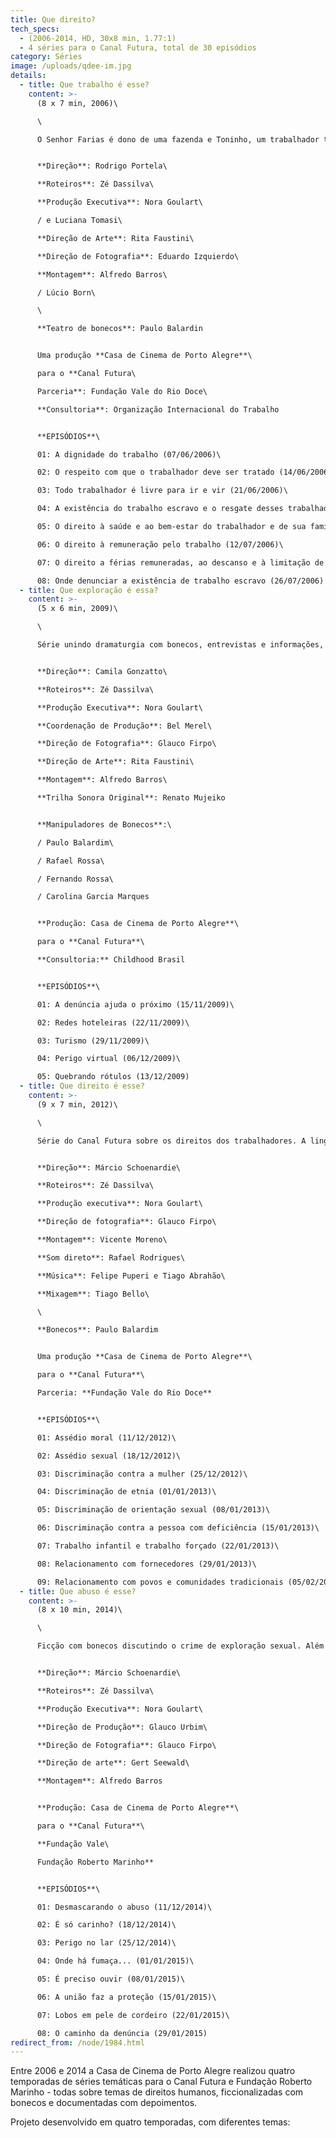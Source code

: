 ```yaml
---
title: Que direito?
tech_specs:
  - (2006-2014, HD, 30x8 min, 1.77:1)
  - 4 séries para o Canal Futura, total de 30 episódios
category: Séries
image: /uploads/qdee-im.jpg
details:
  - title: Que trabalho é esse?
    content: >-
      (﻿8 x 7 min, 2006)\

      \

      O Senhor Farias é dono de uma fazenda e Toninho, um trabalhador tratado como escravo. Justino é o amigo que tenta conscientizá-lo de sua situação. Os episódios alternam ficção (em que um ator contracena com bonecos de marionete) e depoimentos. A série aborda a questão do trabalho escravo no Brasil.	


      **Direção**: Rodrigo Portela\

      **Roteiros**: Zé Dassilva\

      **Produção Executiva**: Nora Goulart\

      / e Luciana Tomasi\

      **Direção de Arte**: Rita Faustini\

      **Direção de Fotografia**: Eduardo Izquierdo\

      **Montagem**: Alfredo Barros\

      / Lúcio Born\

      \

      **Teatro de bonecos**: Paulo Balardin


      Uma produção **Casa de Cinema de Porto Alegre**\

      para o **Canal Futura\

      Parceria**: Fundação Vale do Rio Doce\

      **Consultoria**: Organização Internacional do Trabalho


      **EPISÓDIOS**\

      01: A dignidade do trabalho (07/06/2006)\

      02: O respeito com que o trabalhador deve ser tratado (14/06/2006)\

      03: Todo trabalhador é livre para ir e vir (21/06/2006)\

      04: A existência do trabalho escravo e o resgate desses trabalhadores (28/06/2006)\

      05: O direito à saúde e ao bem-estar do trabalhador e de sua família (05/07/2006)\

      06: O direito à remuneração pelo trabalho (12/07/2006)\

      07: O direito a férias remuneradas, ao descanso e à limitação de horas de trabalho (19/07/2006)\

      08: Onde denunciar a existência de trabalho escravo (26/07/2006)
  - title: Que exploração é essa?
    content: >-
      (﻿5 x 6 min, 2009)\

      \

      Série unindo dramaturgia com bonecos, entrevistas e informações, tendo como tema o combate à exploração sexual de crianças e adolescentes. Na história, o caminhoneiro Milton sai pra mais uma viagem, dessa vez acompanhado pelo filho Diego. A cada episódio, os dois se deparam em situações diferentes, revelando as várias formas em que esse crime pode ser praticado. Além de revelar o problema, a série aponta caminhos pra que as pessoas possam contribuir para combater a exploração sexual de crianças e adolescentes.


      **Direção**: Camila Gonzatto\

      **Roteiros**: Zé Dassilva\

      **Produção Executiva**: Nora Goulart\

      **Coordenação de Produção**: Bel Merel\

      **Direção de Fotografia**: Glauco Firpo\

      **Direção de Arte**: Rita Faustini\

      **Montagem**: Alfredo Barros\

      **Trilha Sonora Original**: Renato Mujeiko


      **Manipuladores de Bonecos**:\

      / Paulo Balardim\

      / Rafael Rossa\

      / Fernando Rossa\

      / Carolina Garcia Marques


      **Produção: Casa de Cinema de Porto Alegre**\

      para o **Canal Futura**\

      **Consultoria:** Childhood Brasil


      **EPISÓDIOS**\

      01: A denúncia ajuda o próximo (15/11/2009)\

      02: Redes hoteleiras (22/11/2009)\

      03: Turismo (29/11/2009)\

      04: Perigo virtual (06/12/2009)\

      05: Quebrando rótulos (13/12/2009)
  - title: Que direito é esse?
    content: >-
      (﻿9 x 7 min, 2012)\

      \

      Série do Canal Futura sobre os direitos dos trabalhadores. A linguagem mescla dramaturgia de bonecos e entrevistas com especialistas, além de apresentar dados e ajudar o público a refletir sobre problemas que envolvem profissionais de todas as áreas.


      **Direção**: Márcio Schoenardie\

      **Roteiros**: Zé Dassilva\

      **Produção executiva**: Nora Goulart\

      **Direção de fotografia**: Glauco Firpo\

      **Montagem**: Vicente Moreno\

      **Som direto**: Rafael Rodrigues\

      **Música**: Felipe Puperi e Tiago Abrahão\

      **Mixagem**: Tiago Bello\

      \

      **Bonecos**: Paulo Balardim


      Uma produção **Casa de Cinema de Porto Alegre**\

      para o **Canal Futura**\

      Parceria: **Fundação Vale do Rio Doce**


      **EPISÓDIOS**\

      01: Assédio moral (11/12/2012)\

      02: Assédio sexual (18/12/2012)\

      03: Discriminação contra a mulher (25/12/2012)\

      04: Discriminação de etnia (01/01/2013)\

      05: Discriminação de orientação sexual (08/01/2013)\

      06: Discriminação contra a pessoa com deficiência (15/01/2013)\

      07: Trabalho infantil e trabalho forçado (22/01/2013)\

      08: Relacionamento com fornecedores (29/01/2013)\

      09: Relacionamento com povos e comunidades tradicionais (05/02/2013)
  - title: Que abuso é esse?
    content: >-
      (﻿8 x 10 min, 2014)\

      \

      Ficção com bonecos discutindo o crime de exploração sexual. Além da dramaturgia que envolve os bonecos em uma narrativa ficcional, a série traz depoimentos de especialistas e mostra dados em cartelas, com vistas a aprofundar a abordagem do conteúdo. Somente ao final da série, no ultimo episódio, as crianças que brincavam na pracinha serão mostradas e ganharão primeiro plano, embora tudo girasse em torno delas desde o começo.


      **Direção**: Márcio Schoenardie\

      **Roteiros**: Zé Dassilva\

      **Produção Executiva**: Nora Goulart\

      **Direção de Produção**: Glauco Urbim\

      **Direção de Fotografia**: Glauco Firpo\

      **Direção de arte**: Gert Seewald\

      **Montagem**: Alfredo Barros


      **Produção: Casa de Cinema de Porto Alegre**\

      para o **Canal Futura**\

      **Fundação Vale\

      Fundação Roberto Marinho**


      **EPISÓDIOS**\

      01: Desmascarando o abuso (11/12/2014)\

      02: É só carinho? (18/12/2014)\

      03: Perigo no lar (25/12/2014)\

      04: Onde há fumaça... (01/01/2015)\

      05: É preciso ouvir (08/01/2015)\

      06: A união faz a proteção (15/01/2015)\

      07: Lobos em pele de cordeiro (22/01/2015)\

      08: O caminho da denúncia (29/01/2015)
redirect_from: /node/1984.html
---
```

Entre 2006 e 2014 a Casa de Cinema de Porto Alegre realizou quatro temporadas de séries temáticas para o Canal Futura e Fundação Roberto Marinho - todas sobre temas de direitos humanos, ficcionalizadas com bonecos e documentadas com depoimentos.

Projeto desenvolvido em quatro temporadas, com diferentes temas: